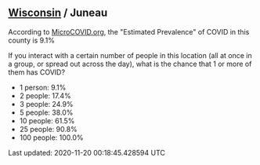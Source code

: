 
## [Wisconsin](/united-states/wisconsin) / Juneau

According to [MicroCOVID.org](http://microcovid.org),
the "Estimated Prevalence" of COVID in this county is 9.1%

If you interact with a certain number of people in this location
(all at once in a group, or spread out across the day), what is the chance that
1 or more of them has COVID?

- 1 person: 9.1%
- 2 people: 17.4%
- 3 people: 24.9%
- 5 people: 38.0%
- 10 people: 61.5%
- 25 people: 90.8%
- 100 people: 100.0%

Last updated: 2020-11-20 00:18:45.428594 UTC
